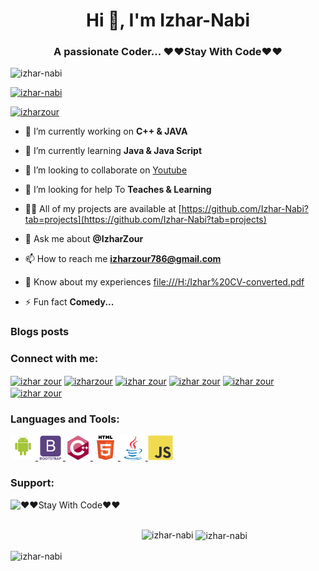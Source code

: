 <h1 align="center">Hi 👋, I'm Izhar-Nabi</h1>
<h3 align="center">A passionate Coder... ❤️❤️Stay With Code❤️❤️</h3>

<p align="left"> <img src="https://komarev.com/ghpvc/?username=izhar-nabi&label=Profile%20views&color=0e75b6&style=flat" alt="izhar-nabi" /> </p>

<p align="left"> <a href="https://github.com/ryo-ma/github-profile-trophy"><img src="https://github-profile-trophy.vercel.app/?username=izhar-nabi" alt="izhar-nabi" /></a> </p>

<p align="left"> <a href="https://twitter.com/izharzour" target="blank"><img src="https://img.shields.io/twitter/follow/izharzour?logo=twitter&style=for-the-badge" alt="izharzour" /></a> </p>

- 🔭 I’m currently working on **C++ & JAVA**

- 🌱 I’m currently learning **Java & Java Script**

- 👯 I’m looking to collaborate on [Youtube](https://www.youtube.com/channel/UCloWf62pykW5mOTK_mK-YIA)

- 🤝 I’m looking for help To **Teaches & Learning**

- 👨‍💻 All of my projects are available at [https://github.com/Izhar-Nabi?tab=projects](https://github.com/Izhar-Nabi?tab=projects)

- 💬 Ask me about **@IzharZour**

- 📫 How to reach me **izharzour786@gmail.com**

- 📄 Know about my experiences [file:///H:/Izhar%20CV-converted.pdf](file:///H:/Izhar%20CV-converted.pdf)

- ⚡ Fun fact **Comedy...**

### Blogs posts
<!-- BLOG-POST-LIST:START -->
<!-- BLOG-POST-LIST:END -->

<h3 align="left">Connect with me:</h3>
<p align="left">
<a href="https://dev.to/izhar zour" target="blank"><img align="center" src="https://cdn.jsdelivr.net/npm/simple-icons@3.0.1/icons/dev-dot-to.svg" alt="izhar zour" height="30" width="40" /></a>
<a href="https://twitter.com/izharzour" target="blank"><img align="center" src="https://raw.githubusercontent.com/rahuldkjain/github-profile-readme-generator/master/src/images/icons/Social/twitter.svg" alt="izharzour" height="30" width="40" /></a>
<a href="https://linkedin.com/in/izhar zour" target="blank"><img align="center" src="https://raw.githubusercontent.com/rahuldkjain/github-profile-readme-generator/master/src/images/icons/Social/linked-in-alt.svg" alt="izhar zour" height="30" width="40" /></a>
<a href="https://fb.com/izhar zour" target="blank"><img align="center" src="https://raw.githubusercontent.com/rahuldkjain/github-profile-readme-generator/master/src/images/icons/Social/facebook.svg" alt="izhar zour" height="30" width="40" /></a>
<a href="https://instagram.com/izhar zour" target="blank"><img align="center" src="https://raw.githubusercontent.com/rahuldkjain/github-profile-readme-generator/master/src/images/icons/Social/instagram.svg" alt="izhar zour" height="30" width="40" /></a>
<a href="https://www.youtube.com/c/izhar zour" target="blank"><img align="center" src="https://raw.githubusercontent.com/rahuldkjain/github-profile-readme-generator/master/src/images/icons/Social/youtube.svg" alt="izhar zour" height="30" width="40" /></a>
</p>

<h3 align="left">Languages and Tools:</h3>
<p align="left"> <a href="https://developer.android.com" target="_blank"> <img src="https://raw.githubusercontent.com/devicons/devicon/master/icons/android/android-original-wordmark.svg" alt="android" width="40" height="40"/> </a> <a href="https://getbootstrap.com" target="_blank"> <img src="https://raw.githubusercontent.com/devicons/devicon/master/icons/bootstrap/bootstrap-plain-wordmark.svg" alt="bootstrap" width="40" height="40"/> </a> <a href="https://www.w3schools.com/cpp/" target="_blank"> <img src="https://raw.githubusercontent.com/devicons/devicon/master/icons/cplusplus/cplusplus-original.svg" alt="cplusplus" width="40" height="40"/> </a> <a href="https://www.w3.org/html/" target="_blank"> <img src="https://raw.githubusercontent.com/devicons/devicon/master/icons/html5/html5-original-wordmark.svg" alt="html5" width="40" height="40"/> </a> <a href="https://www.java.com" target="_blank"> <img src="https://raw.githubusercontent.com/devicons/devicon/master/icons/java/java-original.svg" alt="java" width="40" height="40"/> </a> <a href="https://developer.mozilla.org/en-US/docs/Web/JavaScript" target="_blank"> <img src="https://raw.githubusercontent.com/devicons/devicon/master/icons/javascript/javascript-original.svg" alt="javascript" width="40" height="40"/> </a> </p>

<h3 align="left">Support:</h3>
<p><a href="https://www.buymeacoffee.com/❤️❤️Stay With Code❤️❤️"> <img align="left" src="https://cdn.buymeacoffee.com/buttons/v2/default-yellow.png" height="50" width="210" alt="❤️❤️Stay With Code❤️❤️" /></a></p><br><br>

<p><img align="left" src="https://github-readme-stats.vercel.app/api/top-langs?username=izhar-nabi&show_icons=true&locale=en&layout=compact" alt="izhar-nabi" /></p>

<p>&nbsp;<img align="center" src="https://github-readme-stats.vercel.app/api?username=izhar-nabi&show_icons=true&locale=en" alt="izhar-nabi" /></p>

<p><img align="center" src="https://github-readme-streak-stats.herokuapp.com/?user=izhar-nabi&" alt="izhar-nabi" /></p>
